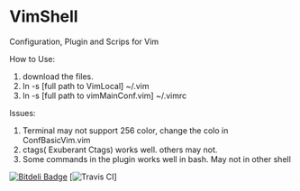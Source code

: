 VimShell
========

Configuration, Plugin and Scrips for Vim

How to Use:
  1. download the files.
  2. ln -s [full path to VimLocal] ~/.vim 
  3. ln -s [full path to vimMainConf.vim] ~/.vimrc 

Issues:
  1. Terminal may not support 256 color, change the colo <sheme> in ConfBasicVim.vim
  2. ctags( Exuberant Ctags) works well. others may not.
  3. Some commands in the plugin works well in bash. May not in other shell


[![Bitdeli Badge](https://d2weczhvl823v0.cloudfront.net/MoyanXiao/vimshell/trend.png)](https://bitdeli.com/free "Bitdeli Badge")
[![Travis CI](https://travis-ci.org/MoyanXiao/VimShell.svg?branch=master)]
